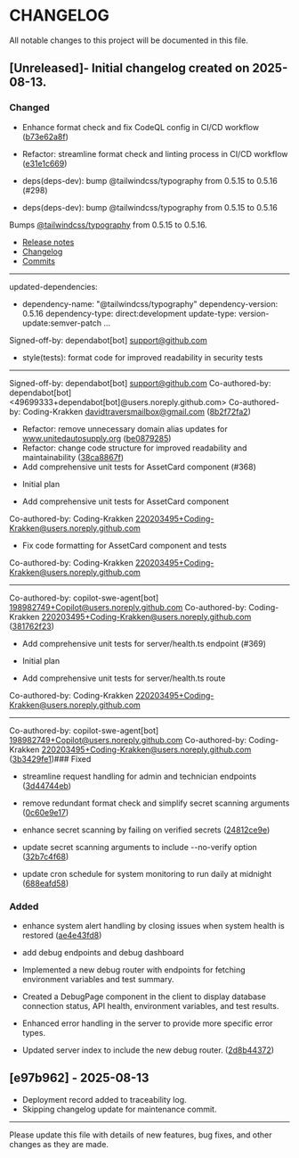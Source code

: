 # CHANGELOG

All notable changes to this project will be documented in this file.

## [Unreleased]- Initial changelog created on 2025-08-13.
### Changed
- Enhance format check and fix CodeQL config in CI/CD workflow ([b73e62a8f](https://github.com/Coding-Krakken/MaintAInPro/commit/b73e62a8f656ce1a271be07ac2b332d8317773e6))



- Refactor: streamline format check and linting process in CI/CD workflow ([e31e1c669](https://github.com/Coding-Krakken/MaintAInPro/commit/e31e1c669af5f3257c12ca12a5c760cdca339fbf))

- deps(deps-dev): bump @tailwindcss/typography from 0.5.15 to 0.5.16 (#298)

* deps(deps-dev): bump @tailwindcss/typography from 0.5.15 to 0.5.16

Bumps [@tailwindcss/typography](https://github.com/tailwindlabs/tailwindcss-typography) from 0.5.15 to 0.5.16.
- [Release notes](https://github.com/tailwindlabs/tailwindcss-typography/releases)
- [Changelog](https://github.com/tailwindlabs/tailwindcss-typography/blob/main/CHANGELOG.md)
- [Commits](https://github.com/tailwindlabs/tailwindcss-typography/compare/v0.5.15...v0.5.16)

---
updated-dependencies:
- dependency-name: "@tailwindcss/typography"
  dependency-version: 0.5.16
  dependency-type: direct:development
  update-type: version-update:semver-patch
...

Signed-off-by: dependabot[bot] <support@github.com>

* style(tests): format code for improved readability in security tests

---------

Signed-off-by: dependabot[bot] <support@github.com>
Co-authored-by: dependabot[bot] <49699333+dependabot[bot]@users.noreply.github.com>
Co-authored-by: Coding-Krakken <davidtraversmailbox@gmail.com> ([8b2f72fa2](https://github.com/Coding-Krakken/MaintAInPro/commit/8b2f72fa295d9fc53597b1883c51061e87acd162))
- Refactor: remove unnecessary domain alias updates for www.unitedautosupply.org ([be0879285](https://github.com/Coding-Krakken/MaintAInPro/commit/be0879285d48733dcc7ffe9978e050509088d4c2))
- Refactor: change code structure for improved readability and maintainability ([38ca8867f](https://github.com/Coding-Krakken/MaintAInPro/commit/38ca8867f88715ca308e998252ec7770c596e125))
- Add comprehensive unit tests for AssetCard component (#368)

* Initial plan

* Add comprehensive unit tests for AssetCard component

Co-authored-by: Coding-Krakken <220203495+Coding-Krakken@users.noreply.github.com>

* Fix code formatting for AssetCard component and tests

Co-authored-by: Coding-Krakken <220203495+Coding-Krakken@users.noreply.github.com>

---------

Co-authored-by: copilot-swe-agent[bot] <198982749+Copilot@users.noreply.github.com>
Co-authored-by: Coding-Krakken <220203495+Coding-Krakken@users.noreply.github.com> ([381762f23](https://github.com/Coding-Krakken/MaintAInPro/commit/381762f23b54fdf1d8ccd69120f60197400f8f5f))
- Add comprehensive unit tests for server/health.ts endpoint (#369)

* Initial plan

* Add comprehensive unit tests for server/health.ts route

Co-authored-by: Coding-Krakken <220203495+Coding-Krakken@users.noreply.github.com>

---------

Co-authored-by: copilot-swe-agent[bot] <198982749+Copilot@users.noreply.github.com>
Co-authored-by: Coding-Krakken <220203495+Coding-Krakken@users.noreply.github.com> ([3b3429fe1](https://github.com/Coding-Krakken/MaintAInPro/commit/3b3429fe167dc091a7660c39f82b72c7953022c9))### Fixed
- streamline request handling for admin and technician endpoints ([3d44744eb](https://github.com/Coding-Krakken/MaintAInPro/commit/3d44744eb559dec359c55d43234db85698434dae))



- remove redundant format check and simplify secret scanning arguments ([0c60e9e17](https://github.com/Coding-Krakken/MaintAInPro/commit/0c60e9e17a51afac44dffc1cc133851d4a8aa108))


- enhance secret scanning by failing on verified secrets ([24812ce9e](https://github.com/Coding-Krakken/MaintAInPro/commit/24812ce9ed435b1e46e81ebb618d6e7df56be239))


- update secret scanning arguments to include --no-verify option ([32b7c4f68](https://github.com/Coding-Krakken/MaintAInPro/commit/32b7c4f68029d9ac7a489e7523718c706ebd68a3))


- update cron schedule for system monitoring to run daily at midnight ([688eafd58](https://github.com/Coding-Krakken/MaintAInPro/commit/688eafd58ee9d1451ee8dd36d111b3b8f11da714))
### Added
- enhance system alert handling by closing issues when system health is restored ([ae4e43fd8](https://github.com/Coding-Krakken/MaintAInPro/commit/ae4e43fd8da702a05dab3a2beba510933a456fa0))





- add debug endpoints and debug dashboard

- Implemented a new debug router with endpoints for fetching environment variables and test summary.
- Created a DebugPage component in the client to display database connection status, API health, environment variables, and test results.
- Enhanced error handling in the server to provide more specific error types.
- Updated server index to include the new debug router. ([2d8b44372](https://github.com/Coding-Krakken/MaintAInPro/commit/2d8b4437263fb8ff5d2314f6a54d1f7ace081122))







## [e97b962] - 2025-08-13

- Deployment record added to traceability log.
- Skipping changelog update for maintenance commit.

---

Please update this file with details of new features, bug fixes, and other
changes as they are made.
